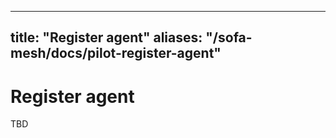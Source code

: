 
---
title: "Register agent"
aliases: "/sofa-mesh/docs/pilot-register-agent"
---


# Register agent

TBD